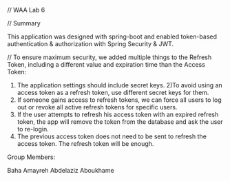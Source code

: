 // WAA Lab 6

// Summary

This application was designed with spring-boot and enabled token-based authentication & authorization with Spring Security & JWT.

// To ensure maximum security, we added multiple things to the Refresh Token, including a different value and expiration time than the Access Token:

1) The application settings should include secret keys.
2)To avoid using an access token as a refresh token, use different secret keys for them.
3) If someone gains access to refresh tokens, we can force all users to log out or revoke all active refresh tokens for specific users.
4) If the user attempts to refresh his access token with an expired refresh token, the app will remove the token from the database and ask the user to re-login.
5) The previous access token does not need to be sent to refresh the access token. The refresh token will be enough.


Group Members:

Baha Amayreh
Abdelaziz Aboukhame



